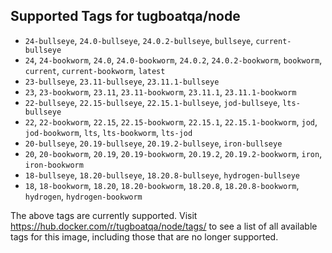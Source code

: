 ## Supported Tags for tugboatqa/node

* `24-bullseye`, `24.0-bullseye`, `24.0.2-bullseye`, `bullseye`, `current-bullseye`
* `24`, `24-bookworm`, `24.0`, `24.0-bookworm`, `24.0.2`, `24.0.2-bookworm`, `bookworm`, `current`, `current-bookworm`, `latest`
* `23-bullseye`, `23.11-bullseye`, `23.11.1-bullseye`
* `23`, `23-bookworm`, `23.11`, `23.11-bookworm`, `23.11.1`, `23.11.1-bookworm`
* `22-bullseye`, `22.15-bullseye`, `22.15.1-bullseye`, `jod-bullseye`, `lts-bullseye`
* `22`, `22-bookworm`, `22.15`, `22.15-bookworm`, `22.15.1`, `22.15.1-bookworm`, `jod`, `jod-bookworm`, `lts`, `lts-bookworm`, `lts-jod`
* `20-bullseye`, `20.19-bullseye`, `20.19.2-bullseye`, `iron-bullseye`
* `20`, `20-bookworm`, `20.19`, `20.19-bookworm`, `20.19.2`, `20.19.2-bookworm`, `iron`, `iron-bookworm`
* `18-bullseye`, `18.20-bullseye`, `18.20.8-bullseye`, `hydrogen-bullseye`
* `18`, `18-bookworm`, `18.20`, `18.20-bookworm`, `18.20.8`, `18.20.8-bookworm`, `hydrogen`, `hydrogen-bookworm`

The above tags are currently supported. Visit https://hub.docker.com/r/tugboatqa/node/tags/ to see a list of all available tags for this image, including those that are no longer supported.
